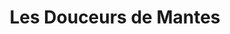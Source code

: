 ---
title: "Les Douceurs de Mantes"
url: /mantes-la-jolie/les-douceurs-de-mantes/
shop: Bäckerei
---